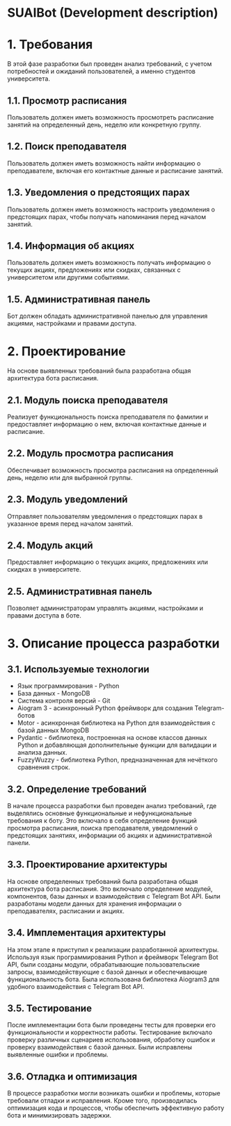 # SUAIBot (Development description)

# 1. Требования
В этой фазе разработки был проведен анализ требований, с учетом потребностей и ожиданий пользователей, а именно студентов университета. 

## 1.1. Просмотр расписания
Пользователь должен иметь возможность просмотреть расписание занятий на определенный день, неделю или конкретную группу.

## 1.2. Поиск преподавателя
Пользователь должен иметь возможность найти информацию о преподавателе, включая его контактные данные и расписание занятий.

## 1.3. Уведомления о предстоящих парах
Пользователь должен иметь возможность настроить уведомления о предстоящих парах, чтобы получать напоминания перед началом занятий.

## 1.4. Информация об акциях
Пользователь должен иметь возможность получать информацию о текущих акциях, предложениях или скидках, связанных с университетом или другими событиями.

## 1.5. Административная панель
Бот должен обладать административной панелью для управления акциями, настройками и правами доступа.


# 2. Проектирование
На основе выявленных требований была разработана общая архитектура бота расписания. 

## 2.1. Модуль поиска преподавателя
Реализует функциональность поиска преподавателя по фамилии и предоставляет информацию о нем, включая контактные данные и расписание.

## 2.2. Модуль просмотра расписания
Обеспечивает возможность просмотра расписания на определенный день, неделю или для выбранной группы.

## 2.3. Модуль уведомлений
Отправляет пользователям уведомления о предстоящих парах в указанное время перед началом занятий.

## 2.4. Модуль акций
Предоставляет информацию о текущих акциях, предложениях или скидках в университете.

## 2.5. Административная панель
Позволяет администраторам управлять акциями, настройками и правами доступа в боте.

# 3. Описание процесса разработки

## 3.1. Используемые технологии
- Язык программирования - Python
- База данных - MongoDB
- Система контроля версий - Git
- Aiogram 3 - асинхронный Python фреймворк для создания Telegram-ботов
- Motor - асинхронная библиотека на Python для взаимодействия с базой данных MongoDB
- Pydantic - библиотека, построенная на основе классов данных Python и добавляющая дополнительные функции для валидации и анализа данных.
- FuzzyWuzzy - библиотека Python, предназначенная для нечёткого сравнения строк.

## 3.2. Определение требований
В начале процесса разработки был проведен анализ требований, где выделялись основные функциональные и нефункциональные требования к боту. 
Это включало в себя определение функций просмотра расписания, поиска преподавателя, уведомлений о предстоящих занятиях, информации об акциях и административной панели.


## 3.3. Проектирование архитектуры
На основе определенных требований была разработана общая архитектура бота расписания. 
Это включало определение модулей, компонентов, базы данных и взаимодействия с Telegram Bot API. 
Были разработаны модели данных для хранения информации о преподавателях, расписании и акциях.

## 3.4. Имплементация архитектуры
На этом этапе я приступил к реализации разработанной архитектуры. Используя язык программирования Python и фреймворк Telegram Bot API, 
были созданы модули, обрабатывающие пользовательские запросы, взаимодействующие с базой данных и обеспечивающие функциональность бота. 
Была использована библиотека Aiogram3 для удобного взаимодействия с Telegram Bot API.

## 3.5. Тестирование
После имплементации бота были проведены тесты для проверки его функциональности и корректности работы. 
Тестирование включало проверку различных сценариев использования, обработку ошибок и проверку взаимодействия с базой данных. 
Были исправлены выявленные ошибки и проблемы.

## 3.6. Отладка и оптимизация
В процессе разработки могли возникать ошибки и проблемы, которые требовали отладки и исправления. 
Кроме того, производилась оптимизация кода и процессов, чтобы обеспечить эффективную работу бота и минимизировать задержки.





